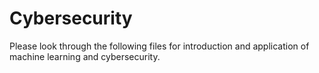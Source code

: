 # Cybersecurity

Please look through the following files for introduction and application of machine learning and cybersecurity.
